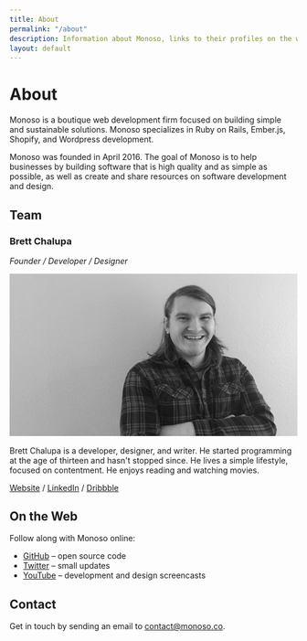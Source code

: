```yaml
---
title: About
permalink: "/about"
description: Information about Monoso, links to their profiles on the web, and how to get in touch.
layout: default
---
```


# About

Monoso is a boutique web development firm focused on building simple and
sustainable solutions. Monoso specializes in Ruby on Rails, Ember.js,
Shopify, and Wordpress development.

Monoso was founded in April 2016. The goal of Monoso is to help
businesses by building software that is high quality and as simple as
possible, as well as create and share resources on software development
and design.

## Team

### Brett Chalupa

*Founder / Developer / Designer*

![Photo of Brett](/img/about_brett.jpg)

Brett Chalupa is a developer, designer, and writer. He started
programming at the age of thirteen and hasn't stopped since. He lives a
simple lifestyle, focused on contentment. He enjoys reading and
watching movies.

[Website](http://www.brettchalupa.com) /
[LinkedIn](https://www.linkedin.com/in/brett-chalupa) /
[Dribbble](https://dribbble.com/brettchalupa)

## On the Web

Follow along with Monoso online:

- [GitHub](https://github.com/monoso) &ndash; open source code
- [Twitter](https://twitter.com/monoso_co) &ndash; small updates
- [YouTube](https://www.youtube.com/channel/UCQXaIyeRqHjK9EK41b8J3yQ) &ndash;
  development and design screencasts

## Contact

Get in touch by sending an email to
[contact@monoso.co](mailto:contact@monoso.co).
